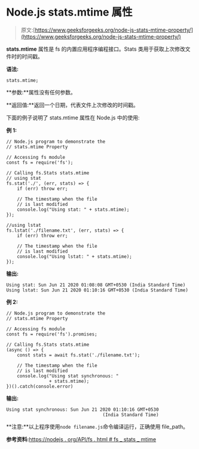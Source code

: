 # Node.js stats.mtime 属性

> 原文:[https://www.geeksforgeeks.org/node-js-stats-mtime-property/](https://www.geeksforgeeks.org/node-js-stats-mtime-property/)

**stats.mtime** 属性是 fs 的内置应用程序编程接口。Stats 类用于获取上次修改文件时的时间戳。

**语法:**

```
stats.mtime;
```

**参数:**属性没有任何参数。

**返回值:**返回一个日期，代表文件上次修改的时间戳。

下面的例子说明了 stats.mtime 属性在 Node.js 中的使用:

**例 1:**

```
// Node.js program to demonstrate the   
// stats.mtime Property

// Accessing fs module
const fs = require('fs');

// Calling fs.Stats stats.mtime
// using stat
fs.stat('./', (err, stats) => {
    if (err) throw err;

    // The timestamp when the file
    // is last modified   
    console.log("Using stat: " + stats.mtime);
});

//using lstat
fs.lstat('./filename.txt', (err, stats) => {
    if (err) throw err;

    // The timestamp when the file
    // is last modified   
    console.log("Using lstat: " + stats.mtime);
});
```

**输出:**

```
Using stat: Sun Jun 21 2020 01:08:08 GMT+0530 (India Standard Time)
Using lstat: Sun Jun 21 2020 01:10:16 GMT+0530 (India Standard Time)

```

**例 2:**

```
// Node.js program to demonstrate the   
// stats.mtime Property

// Accessing fs module
const fs = require('fs').promises;

// Calling fs.Stats stats.mtime
(async () => {
    const stats = await fs.stat('./filename.txt');

    // The timestamp when the file
    // is last modified  
    console.log("Using stat synchronous: "
                + stats.mtime);
})().catch(console.error)
```

**输出:**

```
Using stat synchronous: Sun Jun 21 2020 01:10:16 GMT+0530
                                    (India Standard Time)

```

**注意:**以上程序使用`node filename.js`命令编译运行，正确使用 file_path。

**参考资料:**[https://nodejs . org/API/fs . html # fs _ stats _ mtime](https://nodejs.org/api/fs.html#fs_stats_mtime)